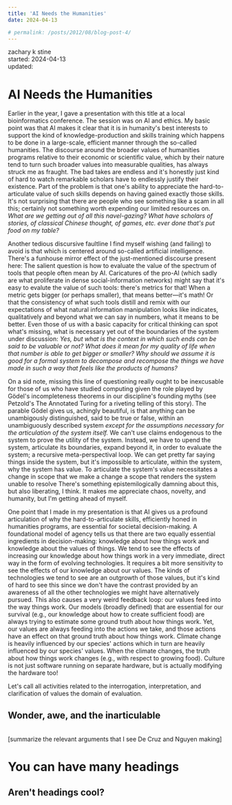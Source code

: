 ```yaml
---
title: 'AI Needs the Humanities'
date: 2024-04-13

# permalink: /posts/2012/08/blog-post-4/
---
```

zachary k stine  
started: 2024-04-13    
updated:  

# AI Needs the Humanities
        
Earlier in the year, I gave a presentation with this title at a local bioinformatics conference. The session was on AI and ethics. My basic point was that AI makes it clear that it is in humanity's best interests to support the kind of knowledge-production and skills training which happens to be done in a large-scale, efficient manner through the so-called humanities. The discourse around the broader values of humanities programs relative to their economic or scientific value, which by their nature tend to turn such broader values into measurable qualities, has always struck me as fraught. The bad takes are endless and it's honestly just kind of hard to watch remarkable scholars have to endlessly justify their existence. Part of the problem is that one's ability to appreciate the hard-to-articulate value of such skills depends on having gained exactly those skills. It's not surprising that there are people who see something like a scam in all this; certainly not something worth expending our limited resources on. *What are we getting out of all this navel-gazing? What have scholars of stories, of classical Chinese thought, of games, etc. ever done that's put food on my table?*
    
Another tedious discursive faultline I find myself wishing (and failing) to avoid is that which is centered around so-called artificial intelligence. There's a funhouse mirror effect of the just-mentioned discourse present here: The salient question is how to evaluate the value of the spectrum of tools that people often mean by AI. Caricatures of the pro-AI (which sadly are what proliferate in dense social-information networks) might say that it's easy to evalute the value of such tools: there's metrics for that! When a metric gets bigger (or perhaps smaller), that means better—it's math! Or that the consistency of what such tools distill and remix with our expectations of what natural information manipulation looks like indicates, qualitatively and beyond what we can say in numbers, what it means to be better. Even those of us with a basic capacity for critical thinking can spot what's missing, what is necessary yet out of the boundaries of the system under discussion: *Yes, but what is the context in which such ends can be said to be valuable or not? What does it mean for my quality of life when that number is able to get bigger or smaller? Why should we assume it is good for a formal system to decompose and recompose the things we have made in such a way that feels like the products of humans?*
    
On a sid note, missing this line of questioning really ought to be inexcusable for those of us who have studied computing given the role played by Gödel's incompleteness theorems in our discipline's founding myths (see Petzold's The Annotated Turing for a riveting telling of this story). The parable Gödel gives us, achingly beautiful, is that anything can be unambigously distinguished, said to be true or false, within an unambiguously described system *except for the assumptions necessary for the articulation of the system itself.* We can't use claims endogenous to the system to prove the utility of the system. Instead, we have to upend the system, articulate its boundaries, expand beyond it, in order to evaluate the system; a recursive meta-perspectival loop. We can get pretty far saying things inside the system, but it's impossible to articulate, within the system, why the system has value. To articulate the system's value necessitates a change in scope that  we make a change a scope that renders the system unable to resolve  There's something epistemilogically damning about this, but also liberating, I think. It makes me appreciate chaos, novelty, and humanity, but I'm getting ahead of myself.
    
One point that I made in my presentation is that AI gives us a profound articulation of why the hard-to-articulate skills, efficiently honed in humanities programs, are essential for societal decision-making. A foundational model of agency tells us that there are two equally essential ingredients in decision-making: knowledge about how things work and knowledge about the values of things. We tend to see the effects of increasing our knowledge about how things work in a very immediate, direct way in the form of evolving technologies. It requires a bit more sensitivity to see the effects of our knowledge about our values. The kinds of technologies we tend to see are an outgrowth of those values, but it's kind of hard to see this since we don't have the contrast provided by an awareness of all the other technologies we might have alternatively pursued. This also causes a very weird feedback loop: our values feed into the way things work. Our models (broadly defined) that are essential for our survival (e.g., our knowledge about how to create sufficient food) are always trying to estimate some ground truth about how things work. Yet, our values are always feeding into the actions we take, and those actions have an effect on that ground truth about how things work. Climate change is heavily influenced by our species' actions which in turn are heavily influenced by our species' values. When the climate changes, the truth about how things work changes (e.g., with respect to growing food). Culture is not just software running on separate hardware, but is actually modifying the hardware too!
    
Let's call all activities related to the interrogation, interpretation, and clarification of values the domain of evaluation. 

## Wonder, awe, and the inarticulable
<br>
[summarize the relevant arguments that I see De Cruz and Nguyen making]



You can have many headings
======

Aren't headings cool?
------

